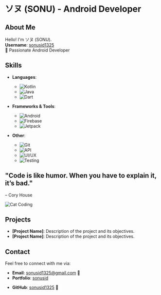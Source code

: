 # ソヌ (SONU) - Android Developer

## About Me
Hello! I'm ソヌ (SONU).  
**Username**: [sonusid1325](https://github.com/sonusid1325)  
🚀 Passionate Android Developer

## Skills
- **Languages**: 
  - ![Kotlin](https://img.shields.io/badge/-Kotlin-7F52FF?style=flat&logo=kotlin&logoColor=white)  
  - ![Java](https://img.shields.io/badge/-Java-007396?style=flat&logo=java&logoColor=white)   
  - ![Dart](https://img.shields.io/badge/-Dart-0175C2?style=flat&logo=dart&logoColor=white)  
  
- **Frameworks & Tools**:
  - ![Android](https://img.shields.io/badge/-Android-3DDC84?style=flat&logo=android&logoColor=white) 
  - ![Firebase](https://img.shields.io/badge/-Firebase-FFCB2F?style=flat&logo=firebase&logoColor=white) 
  - ![Jetpack](https://img.shields.io/badge/-Jetpack-000000?style=flat&logo=android&logoColor=white)  

- **Other**:
  - ![Git](https://img.shields.io/badge/-Git-F05032?style=flat&logo=git&logoColor=white)
  - ![API](https://img.shields.io/badge/-RESTful%20API-00D15E?style=flat&logo=swagger&logoColor=white) 
  - ![UI/UX](https://img.shields.io/badge/-UI%2FUX%20Design-FF69B4?style=flat&logo=figma&logoColor=white) 
  - ![Testing](https://img.shields.io/badge/-Unit%20Testing-33CC33?style=flat&logo=jasmine&logoColor=white) 

## "Code is like humor. When you have to explain it, it’s bad."  
– Cory House

![Cat Coding](https://media.giphy.com/media/JIX9t2j0ZTN9S/giphy.gif)

## Projects
- **[Project Name]**: Description of the project and its objectives.
- **[Project Name]**: Description of the project and its objectives.

## Contact
Feel free to connect with me via:
- **Email**: sonusid1325@gmail.com 📧
- **Portfolio**: [sonusid](https://sonusid.me)
<!-- - **LinkedIn**: [LinkedIn Profile](https://www.linkedin.com/in/sonu) -->
- **GitHub**: [sonusid1325](https://github.com/sonusid1325) 🐙
